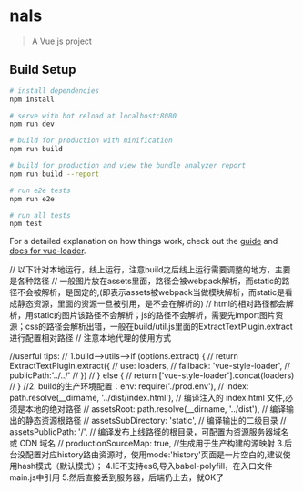# nals

> A Vue.js project

## Build Setup

``` bash
# install dependencies
npm install

# serve with hot reload at localhost:8080
npm run dev

# build for production with minification
npm run build

# build for production and view the bundle analyzer report
npm run build --report

# run e2e tests
npm run e2e

# run all tests
npm test
```

For a detailed explanation on how things work, check out the [guide](http://vuejs-templates.github.io/webpack/) and [docs for vue-loader](http://vuejs.github.io/vue-loader).


// 以下针对本地运行，线上运行，注意build之后线上运行需要调整的地方，主要是各种路径
// 一般图片放在assets里面，路径会被webpack解析，而static的路径不会被解析，是固定的,(即表示assets被webpack当做模块解析，而static是看成静态资源，里面的资源一旦被引用，是不会在解析的)
// html的相对路径都会解析，用static的图片该路径不会解析；js的路径不会解析，需要先import图片资源；css的路径会解析出错，一般在build/util.js里面的ExtractTextPlugin.extract进行配置相对路径
// 注意本地代理的使用方式

//userful tips:
// 1.build-->utils-->if (options.extract) {
    //   return ExtractTextPlugin.extract({
    //     use: loaders,
    //     fallback: 'vue-style-loader',
    //     publicPath:'../../'
    //   })
    // } else {
    //   return ['vue-style-loader'].concat(loaders)
    // }
//2.    build的生产环境配置：env: require('./prod.env'),
        // index: path.resolve(__dirname, '../dist/index.html'),   // 编译注入的 index.html 文件,必须是本地的绝对路径
        // assetsRoot: path.resolve(__dirname, '../dist'),   // 编译输出的静态资源根路径
        // assetsSubDirectory: 'static',    // 编译输出的二级目录
        // assetsPublicPath: '/',    // 编译发布上线路径的根目录，可配置为资源服务器域名或 CDN 域名
        // productionSourceMap: true,    //生成用于生产构建的源映射
3.后台没配置对应history路由资源时，使用mode:'history'页面是一片空白的,建议使用hash模式（默认模式）；
4.IE不支持es6,导入babel-polyfill，在入口文件main.js中引用
5.然后直接丢到服务器，后端仍上去，就OK了